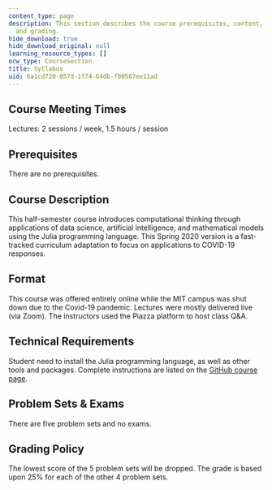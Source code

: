 ```yaml
---
content_type: page
description: This section describes the course prerequisites, content, requirements,
  and grading.
hide_download: true
hide_download_original: null
learning_resource_types: []
ocw_type: CourseSection
title: Syllabus
uid: 6a1cd720-057d-1f74-64db-f00587ee11ad
---
```


Course Meeting Times
--------------------

Lectures: 2 sessions / week, 1.5 hours / session

Prerequisites
-------------

There are no prerequisites.

Course Description
------------------

This half-semester course introduces computational thinking through applications of data science, artificial intelligence, and mathematical models using the Julia programming language. This Spring 2020 version is a fast-tracked curriculum adaptation to focus on applications to COVID-19 responses.

Format
------

This course was offered entirely online while the MIT campus was shut down due to the Covid-19 pandemic. Lectures were mostly delivered live (via Zoom). The instructors used the Piazza platform to host class Q&A.

Technical Requirements
----------------------

Student need to install the Julia programming language, as well as other tools and packages. Complete instructions are listed on the [GitHub course page](https://github.com/mitmath/6S083).

Problem Sets & Exams
--------------------

There are five problem sets and no exams.

Grading Policy
--------------

The lowest score of the 5 problem sets will be dropped. The grade is based upon 25% for each of the other 4 problem sets.